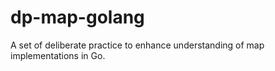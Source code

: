 # dp-map-golang
A set of deliberate practice to enhance understanding of map implementations in Go.
